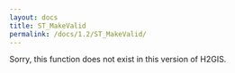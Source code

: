 ```yaml
---
layout: docs
title: ST_MakeValid
permalink: /docs/1.2/ST_MakeValid/
---
```


Sorry, this function does not exist in this version of H2GIS.
